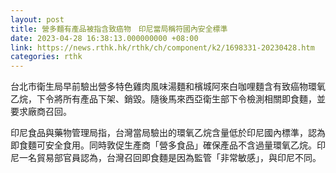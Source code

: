 ```yaml
---
layout: post
title: 營多麵有產品被指含致癌物　印尼當局稱符國內安全標準
date: 2023-04-28 16:38:13.000000000 +08:00
link: https://news.rthk.hk/rthk/ch/component/k2/1698331-20230428.htm
categories: rthk
---
```


台北市衛生局早前驗出營多特色雞肉風味湯麵和檳城阿來白咖哩麵含有致癌物環氧乙烷，下令將所有產品下架、銷毀。隨後馬來西亞衛生部下令檢測相關即食麵，並要求廠商召回。 

印尼食品與藥物管理局指，台灣當局驗出的環氧乙烷含量低於印尼國內標準，認為即食麵可安全食用。同時敦促生產商「營多食品」確保產品不含過量環氧乙烷。印尼一名貿易部官員認為，台灣召回即食麵是因為監管「非常敏感」，與印尼不同。
